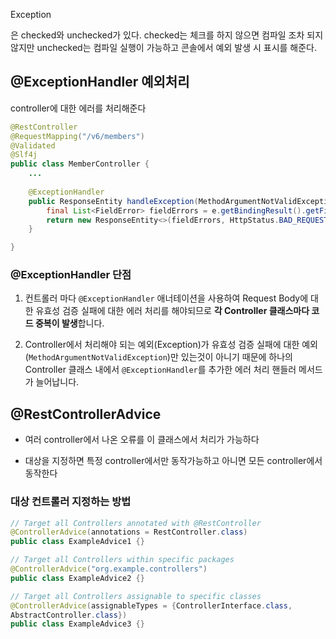 Exception

은 checked와 unchecked가 있다. checked는 체크를 하지 않으면 컴파일 조차 되지 않지만  unchecked는 컴파일 실행이 가능하고 콘솔에서 예외 발생 시 표시를 해준다.

## @ExceptionHandler 예외처리

controller에 대한 에러를 처리해준다

~~~java
@RestController
@RequestMapping("/v6/members")
@Validated
@Slf4j
public class MemberController {
	...
	
    @ExceptionHandler
    public ResponseEntity handleException(MethodArgumentNotValidException e) {
        final List<FieldError> fieldErrors = e.getBindingResult().getFieldErrors();
        return new ResponseEntity<>(fieldErrors, HttpStatus.BAD_REQUEST);
    }

}
~~~

### @ExceptionHandler  단점

1. 컨트롤러 마다 `@ExceptionHandler` 애너테이션을 사용하여 Request Body에 대한 유효성 검증 실패에 대한 에러 처리를 해야되므로 **각 Controller 클래스마다 코드 중복이 발생**합니다.

2. Controller에서 처리해야 되는 예외(Exception)가 유효성 검증 실패에 대한 예외(`MethodArgumentNotValidException`)만 있는것이 아니기 때문에 하나의 Controller 클래스 내에서 `@ExceptionHandler`를 추가한 에러 처리 핸들러 메서드가 늘어납니다.

## @RestControllerAdvice

- 여러 controller에서 나온 오류를 이 클래스에서 처리가 가능하다

- 대상을 지정하면 특정 controller에서만 동작가능하고 아니면 모든 controller에서 동작한다

### 대상 컨트롤러 지정하는 방법

~~~java
// Target all Controllers annotated with @RestController
@ControllerAdvice(annotations = RestController.class)
public class ExampleAdvice1 {}

// Target all Controllers within specific packages
@ControllerAdvice("org.example.controllers")
public class ExampleAdvice2 {}

// Target all Controllers assignable to specific classes
@ControllerAdvice(assignableTypes = {ControllerInterface.class,
AbstractController.class})
public class ExampleAdvice3 {}
~~~

